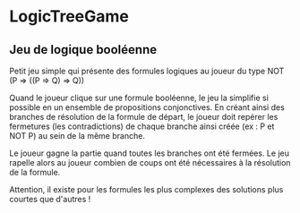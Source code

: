 # LogicTreeGame
## Jeu de logique booléenne

Petit jeu simple qui présente des formules logiques au joueur du type 
NOT (P => ((P => Q) => Q))

Quand le joueur clique sur une formule booléenne, le jeu la simplifie si possible en 
un ensemble de propositions conjonctives.
En créant ainsi des branches de résolution de la formule de départ, le joueur doit repérer 
les fermetures (les contradictions) de chaque branche ainsi créée (ex : P et NOT P) au sein de la même branche.

Le joueur gagne la partie quand toutes les branches ont été fermées.
Le jeu rapelle alors au joueur combien de coups ont été nécessaires à la résolution de la formule.

Attention, il existe pour les formules les plus complexes des solutions plus courtes que d'autres !
